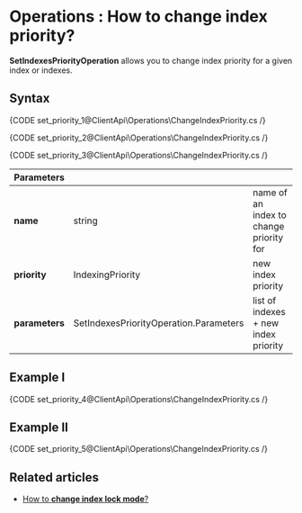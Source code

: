 ﻿# Operations : How to change index priority?

**SetIndexesPriorityOperation**  allows you to change index priority for a given index or indexes.

## Syntax

{CODE set_priority_1@ClientApi\Operations\ChangeIndexPriority.cs /}

{CODE set_priority_2@ClientApi\Operations\ChangeIndexPriority.cs /}

{CODE set_priority_3@ClientApi\Operations\ChangeIndexPriority.cs /}

| Parameters | | |
| ------------- | ------------- | ----- |
| **name** | string | name of an index to change priority for |
| **priority** | IndexingPriority | new index priority |
| **parameters** | SetIndexesPriorityOperation.Parameters | list of indexes + new index priority |

## Example I

{CODE set_priority_4@ClientApi\Operations\ChangeIndexPriority.cs /}

## Example II

{CODE set_priority_5@ClientApi\Operations\ChangeIndexPriority.cs /}

## Related articles

- [How to **change index lock mode**?](../../../../client-api/operations/set-indexes-lock-operation)  
